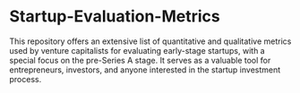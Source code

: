 # Startup-Evaluation-Metrics
This repository offers an extensive list of quantitative and qualitative metrics used by venture capitalists for evaluating early-stage startups, with a special focus on the pre-Series A stage. It serves as a valuable tool for entrepreneurs, investors, and anyone interested in the startup investment process.
